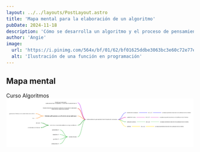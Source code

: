 ```yaml
---
layout: ../../layouts/PostLayout.astro
title: 'Mapa mental para la elaboración de un algoritmo'
pubDate: 2024-11-18
description: 'Cómo se desarrolla un algoritmo y el proceso de pensamiento'
author: 'Angie'
image:
  url: 'https://i.pinimg.com/564x/bf/01/62/bf01625ddbe3063bc3e60c72e77e11e7.jpg'
  alt: 'Ilustración de una función en programación'
---
```


## Mapa mental
Curso Algoritmos
![Mapa mental sobre la elaboración de un algoritmo](../../../public/assets/Mapa%20mental.png)